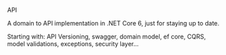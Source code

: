 API

A domain to API implementation in .NET Core 6, just for staying up to date.

Starting with: API Versioning, swagger, domain model, ef core, CQRS, model validations, exceptions, security layer...
